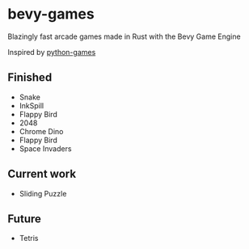 # bevy-games

Blazingly fast arcade games made in Rust with the Bevy Game Engine

Inspired by [python-games](https://inventwithpython.com/pygame/)

## Finished

- Snake
- InkSpill
- Flappy Bird
- 2048
- Chrome Dino
- Flappy Bird
- Space Invaders

## Current work

- Sliding Puzzle

## Future

- Tetris
